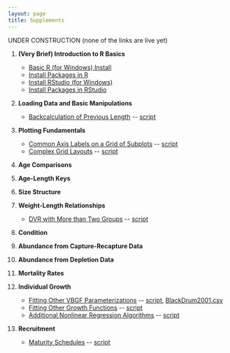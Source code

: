 ```yaml
---
layout: page
title: Supplements
---
```


UNDER CONSTRUCTION (none of the links are live yet)

1. **(Very Brief) Introduction to R Basics**
    * [Basic R (for Windows) Install](installations/InstallR.html)
    * [Install Packages in R](installations/.html)
    * [Install RStudio (for Windows)](installations/InstallRStudio.html)
    * [Install Packages in RStudio](installations/.html)
    
1. **Loading Data and Basic Manipulations**
    * [Backcalculation of Previous Length](backcalculation/) -- [script](backcalculation/backcalculation.R)
    
1. **Plotting Fundamentals**
    * [Common Axis Labels on a Grid of Subplots](.pdf) -- [script](.R)
    * [Complex Grid Layouts](.pdf) -- [script](.R)
    
1. **Age Comparisons**
1. **Age-Length Keys**
1. **Size Structure**
1. **Weight-Length Relationships**
    * [DVR with More than Two Groups](.pdf) -- [script](.R)
    
1. **Condition**
1. **Abundance from Capture-Recapture Data**
1. **Abundance from Depletion Data**
1. **Mortality Rates**
1. **Individual Growth**
    * [Fitting Other VBGF Parameterizations](.pdf) -- [script](.R), [BlackDrum2001.csv](BlackDrum2001.csv)
    * [Fitting Other Growth Functions](.pdf) -- [script](.R)
    * [Additional Nonlinear Regression Algorithms](.pdf) -- [script](.R)
    
1. **Recruitment**
    * [Maturity Schedules](.pdf) -- [script](.R)
